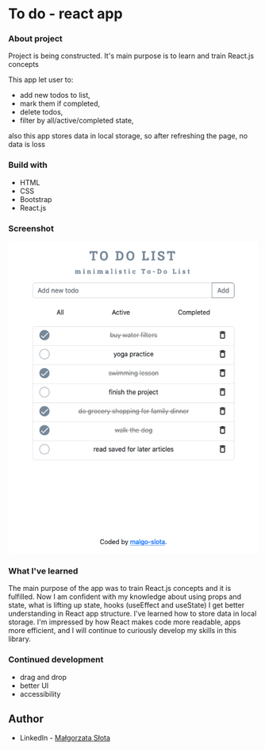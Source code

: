 # To do - react app

### About project

Project is being constructed. It's main purpose is to learn and train React.js concepts

This app let user to:
- add new todos to list,
- mark them if completed,
- delete todos,
- filter by all/active/completed state,

also this app stores data in local storage, so after refreshing the page, no data is loss

### Build with

- HTML
- CSS
- Bootstrap
- React.js

### Screenshot

![screenshot](screenshots/screenshot-todo.png?raw=true)

### What I've learned

The main purpose of the app was to train React.js concepts and it is fulfilled. Now I am confident with my knowledge about using props and state, what is lifting up state, hooks (useEffect and useState) I get better understanding in React app structure. I've learned how to store data in local storage.
I'm impressed by how React makes code more readable, apps more efficient, and I will continue to curiously develop my skills in this library.

### Continued development

- drag and drop
- better UI
- accessibility 

## Author

- LinkedIn - [Małgorzata Słota](https://www.linkedin.com/in/malgorzata-slota/)